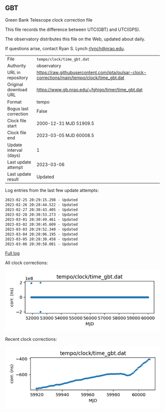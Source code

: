 
## GBT

Green Bank Telescope clock correction file

This file records the difference between UTC(GBT) and UTC(GPS).

The observatory distributes this file on the Web, updated about daily.

If questions arise, contact Ryan S. Lynch <rlynch@nrao.edu>.

|     |     |
|:--- |:--- |
| File | `tempo/clock/time_gbt.dat` |
| Authority | observatory |
| URL in repository | <https://raw.githubusercontent.com/ipta/pulsar-clock-corrections/main/tempo/clock/time_gbt.dat> |
| Original download URL | <https://www.gb.nrao.edu/~fghigo/timer/time_gbt.dat> |
| Format | tempo |
| Bogus last correction | False |
| Clock file start | 2000-12-31 MJD 51909.5 |
| Clock file end | 2023-03-05 MJD 60008.5 |
| Update interval (days) | 1 |
| Last update attempt | 2023-03-06 |
| Last update result | Updated |

Log entries from the last few update attempts:
```
2023-02-25 20:29:15.298 - Updated
2023-02-26 20:28:44.522 - Updated
2023-02-27 20:30:43.405 - Updated
2023-02-28 20:30:53.273 - Updated
2023-03-01 20:30:49.461 - Updated
2023-03-02 20:30:45.609 - Updated
2023-03-03 20:29:52.340 - Updated
2023-03-04 20:28:06.195 - Updated
2023-03-05 20:28:30.458 - Updated
2023-03-06 20:30:58.081 - Updated
```
[Full log](https://raw.githubusercontent.com/ipta/pulsar-clock-corrections/main/log/tempo/clock/time_gbt.dat.log)


All clock corrections:

![plot of all clock corrections](time_gbt.dat.png "All corrections")

Recent clock corrections:

![plot of recent clock corrections](time_gbt.dat.short.png "Recent corrections")

